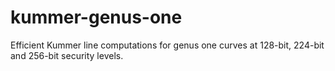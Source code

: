 # kummer-genus-one
Efficient Kummer line computations for genus one curves at 128-bit, 224-bit and 256-bit security levels.
